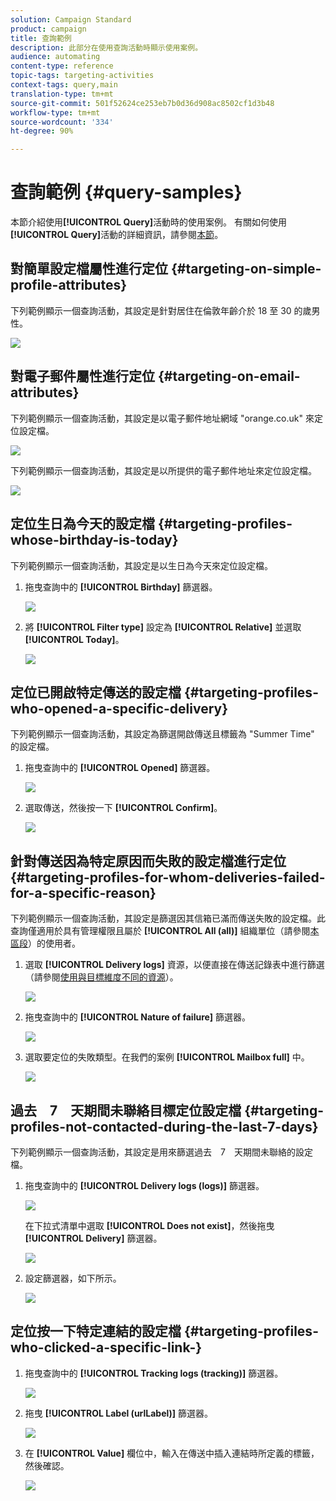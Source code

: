 ```yaml
---
solution: Campaign Standard
product: campaign
title: 查詢範例
description: 此部分在使用查詢活動時顯示使用案例。
audience: automating
content-type: reference
topic-tags: targeting-activities
context-tags: query,main
translation-type: tm+mt
source-git-commit: 501f52624ce253eb7b0d36d908ac8502cf1d3b48
workflow-type: tm+mt
source-wordcount: '334'
ht-degree: 90%

---
```



# 查詢範例 {#query-samples}

本節介紹使用&#x200B;**[!UICONTROL Query]**&#x200B;活動時的使用案例。 有關如何使用&#x200B;**[!UICONTROL Query]**&#x200B;活動的詳細資訊，請參閱[本節](../../automating/using/query.md)。

## 對簡單設定檔屬性進行定位 {#targeting-on-simple-profile-attributes}

下列範例顯示一個查詢活動，其設定是針對居住在倫敦年齡介於 18 至 30 的歲男性。

![](assets/query_sample_1.png)

## 對電子郵件屬性進行定位 {#targeting-on-email-attributes}

下列範例顯示一個查詢活動，其設定是以電子郵件地址網域 &quot;orange.co.uk&quot; 來定位設定檔。

![](assets/query_sample_emaildomain.png)

下列範例顯示一個查詢活動，其設定是以所提供的電子郵件地址來定位設定檔。

![](assets/query_sample_emailnotempty.png)

## 定位生日為今天的設定檔 {#targeting-profiles-whose-birthday-is-today}

下列範例顯示一個查詢活動，其設定是以生日為今天來定位設定檔。

1. 拖曳查詢中的 **[!UICONTROL Birthday]** 篩選器。

   ![](assets/query_sample_birthday.png)

1. 將 **[!UICONTROL Filter type]** 設定為 **[!UICONTROL Relative]** 並選取 **[!UICONTROL Today]**。

   ![](assets/query_sample_birthday2.png)

## 定位已開啟特定傳送的設定檔 {#targeting-profiles-who-opened-a-specific-delivery}

下列範例顯示一個查詢活動，其設定為篩選開啟傳送且標籤為 &quot;Summer Time&quot; 的設定檔。

1. 拖曳查詢中的 **[!UICONTROL Opened]** 篩選器。

   ![](assets/query_sample_opened.png)

1. 選取傳送，然後按一下 **[!UICONTROL Confirm]**。

   ![](assets/query_sample_opened2.png)

## 針對傳送因為特定原因而失敗的設定檔進行定位 {#targeting-profiles-for-whom-deliveries-failed-for-a-specific-reason}

下列範例顯示一個查詢活動，其設定是篩選因其信箱已滿而傳送失敗的設定檔。此查詢僅適用於具有管理權限且屬於 **[!UICONTROL All (all)]** 組織單位（請參閱[本區段](../../administration/using/organizational-units.md)）的使用者。

1. 選取 **[!UICONTROL Delivery logs]** 資源，以便直接在傳送記錄表中進行篩選（請參閱[使用與目標維度不同的資源](../../automating/using/using-resources-different-from-targeting-dimensions.md)）。

   ![](assets/query_sample_failure1.png)

1. 拖曳查詢中的 **[!UICONTROL Nature of failure]** 篩選器。

   ![](assets/query_sample_failure2.png)

1. 選取要定位的失敗類型。在我們的案例 **[!UICONTROL Mailbox full]** 中。

   ![](assets/query_sample_failure3.png)

## 過去　7　天期間未聯絡目標定位設定檔 {#targeting-profiles-not-contacted-during-the-last-7-days}

下列範例顯示一個查詢活動，其設定是用來篩選過去　7　天期間未聯絡的設定檔。

1. 拖曳查詢中的 **[!UICONTROL Delivery logs (logs)]** 篩選器。

   ![](assets/query_sample_7days.png)

   在下拉式清單中選取 **[!UICONTROL Does not exist]**，然後拖曳 **[!UICONTROL Delivery]** 篩選器。

   ![](assets/query_sample_7days1.png)

1. 設定篩選器，如下所示。

   ![](assets/query_sample_7days2.png)

## 定位按一下特定連結的設定檔 {#targeting-profiles-who-clicked-a-specific-link-}

1. 拖曳查詢中的 **[!UICONTROL Tracking logs (tracking)]** 篩選器。

   ![](assets/query_sample_trackinglogs.png)

1. 拖曳 **[!UICONTROL Label (urlLabel)]** 篩選器。

   ![](assets/query_sample_trackinglogs2.png)

1. 在 **[!UICONTROL Value]** 欄位中，輸入在傳送中插入連結時所定義的標籤，然後確認。

   ![](assets/query_sample_trackinglogs3.png)
